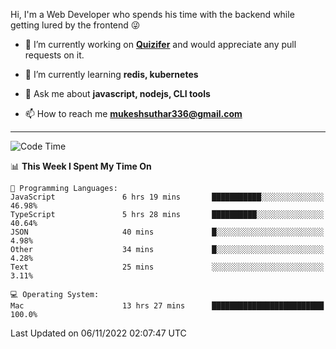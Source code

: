 Hi, I'm a Web Developer who spends his time with the backend while getting lured by the frontend 😜

- 🔭 I’m currently working on **[Quizifer](https://github.com/SutharMukesh/Quizifer/)** and would appreciate any pull requests on it.

- 🌱 I’m currently learning **redis, kubernetes**

- 💬 Ask me about **javascript, nodejs, CLI tools**

- 📫 How to reach me **mukeshsuthar336@gmail.com**

---
<!--START_SECTION:waka-->
![Code Time](http://img.shields.io/badge/Code%20Time-1%2C848%20hrs%2025%20mins-blue)

📊 **This Week I Spent My Time On** 

```text
💬 Programming Languages: 
JavaScript               6 hrs 19 mins       ███████████░░░░░░░░░░░░░░   46.98% 
TypeScript               5 hrs 28 mins       ██████████░░░░░░░░░░░░░░░   40.64% 
JSON                     40 mins             █░░░░░░░░░░░░░░░░░░░░░░░░   4.98% 
Other                    34 mins             █░░░░░░░░░░░░░░░░░░░░░░░░   4.28% 
Text                     25 mins             ░░░░░░░░░░░░░░░░░░░░░░░░░   3.11%

💻 Operating System: 
Mac                      13 hrs 27 mins      █████████████████████████   100.0%

```


 Last Updated on 06/11/2022 02:07:47 UTC
<!--END_SECTION:waka-->
